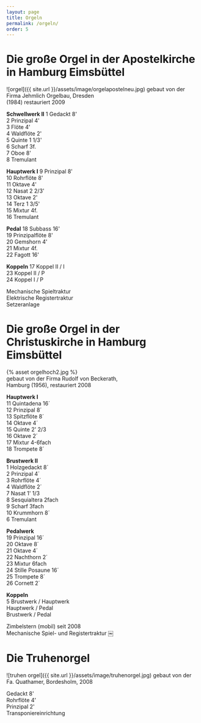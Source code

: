 ```yaml
---
layout: page
title: Orgeln
permalink: /orgeln/
order: 5
---
```

# Die große Orgel in der Apostelkirche in Hamburg Eimsbüttel
![orgel]({{ site.url }}/assets/image/orgelapostelneu.jpg)
gebaut von der Firma Jehmlich Orgelbau, Dresden  
(1984) restauriert 2009  

**Schwellwerk II**
1 Gedackt 8'  
2 Prinzipal 4'  
3 Flöte 4'  
4 Waldflöte 2'  
5 Quinte 1 1/3'  
6 Scharf 3f.  
7 Oboe 8'  
8 Tremulant  

**Hauptwerk I**
9 Prinzipal 8'  
10 Rohrflöte 8'  
11 Oktave 4'  
12 Nasat 2 2/3'  
13 Oktave 2'  
14 Terz 1 3/5'  
15 Mixtur 4f.  
16 Tremulant  

**Pedal**
18 Subbass 16'  
19 Prinzipalflöte 8'  
20 Gemshorn 4'  
21 Mixtur 4f.  
22 Fagott 16'  

**Koppeln**
17 Koppel II / I  
23 Koppel II / P  
24 Koppel I / P  

Mechanische Spieltraktur  
Elektrische Registertraktur  
Setzeranlage  

# Die große Orgel in der Christuskirche in Hamburg Eimsbüttel
{% asset orgelhoch2.jpg %}  
gebaut von der Firma Rudolf von Beckerath,  
Hamburg (1956), restauriert 2008

**Hauptwerk I**  
11 Quintadena 16´  
12 Prinzipal 8´  
13 Spitzflöte 8´  
14 Oktave 4´  
15 Quinte 2' 2/3  
16 Oktave 2´  
17 Mixtur 4-6fach  
18 Trompete 8´  

**Brustwerk II**  
1 Holzgedackt 8´  
2 Prinzipal 4´  
3 Rohrflöte 4´  
4 Waldflöte 2´  
7 Nasat 1' 1/3  
8 Sesquialtera 2fach  
9 Scharf 3fach  
10 Krummhorn 8´  
6 Tremulant  

**Pedalwerk**  
19 Prinzipal 16´  
20 Oktave 8´  
21 Oktave 4´  
22 Nachthorn 2´  
23 Mixtur 6fach  
24 Stille Posaune 16´  
25 Trompete 8´  
26 Cornett 2´  

**Koppeln**  
5 Brustwerk / Hauptwerk  
Hauptwerk / Pedal  
Brustwerk / Pedal  

Zimbelstern (mobil) seit 2008  
Mechanische Spiel- und Registertraktur
￼

# Die Truhenorgel
![truhen orgel]({{ site.url }}/assets/image/truhenorgel.jpg)
gebaut von der Fa. Quathamer, Bordesholm, 2008

Gedackt 8'  
Rohrflöte 4'  
Prinzipal 2'  
Transponiereinrichtung  
